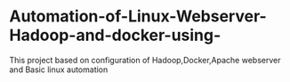 # Automation-of-Linux-Webserver-Hadoop-and-docker-using-
This project based on configuration of Hadoop,Docker,Apache webserver and Basic linux automation
